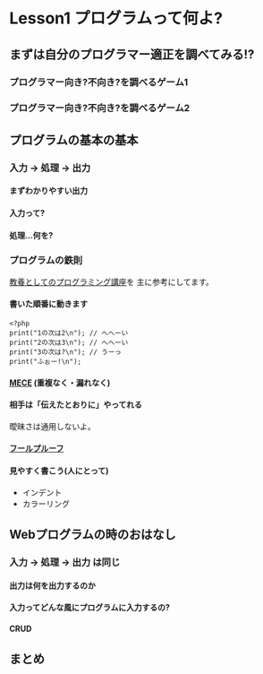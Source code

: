 Lesson1 プログラムって何よ?
===================================

まずは自分のプログラマー適正を調べてみる!?
------------------------------------

### プログラマー向き?不向き?を調べるゲーム1

### プログラマー向き?不向き?を調べるゲーム2

プログラムの基本の基本
------------------------------------

### 入力 → 処理 → 出力

#### まずわかりやすい出力

#### 入力って?

#### 処理…何を?

### プログラムの鉄則

[教養としてのプログラミング講座](http://www.chuko.co.jp/laclef/2014/03/150489.html)を
主に参考にしてます。

#### 書いた順番に動きます

````
<?php
print("1の次は2\n"); // へへーい
print("2の次は3\n"); // へへーい
print("3の次は?\n"); // うーっ
print("ふぉー!\n");
````

#### [MECE](http://ja.wikipedia.org/wiki/MECE) (重複なく・漏れなく)

#### 相手は「伝えたとおりに」やってれる

曖昧さは通用しないよ。

#### [フールプルーフ](http://ja.wikipedia.org/wiki/%E4%BF%A1%E9%A0%BC%E6%80%A7%E8%A8%AD%E8%A8%88#.E3.83.95.E3.83.BC.E3.83.AB.E3.83.97.E3.83.AB.E3.83.BC.E3.83.95)

#### 見やすく書こう(人にとって)

* インデント
* カラーリング

Webプログラムの時のおはなし
------------------------------------

### 入力 → 処理 → 出力 は同じ

#### 出力は何を出力するのか

#### 入力ってどんな風にプログラムに入力するの?

#### CRUD

まとめ
------------------------------------
